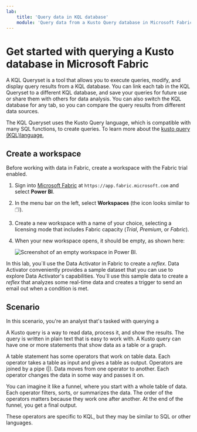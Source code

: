 ```yaml
---
lab:
    title: 'Query data in KQL database'
    module: 'Query data from a Kusto Query database in Microsoft Fabric'
---
```

# Get started with querying a Kusto database in Microsoft Fabric
A KQL Queryset is a tool that allows you to execute queries, modify, and display query results from a KQL database. You can link each tab in the KQL Queryset to a different KQL database, and save your queries for future use or share them with others for data analysis. You can also switch the KQL database for any tab, so you can compare the query results from different data sources.

The KQL Queryset uses the Kusto Query language, which is compatible with many SQL functions, to create queries. To learn more about the [kusto query (KQL)language](https://learn.microsoft.com/en-us/azure/data-explorer/kusto/query/?context=%2Ffabric%2Fcontext%2Fcontext), 

## Create a workspace

Before working with data in Fabric, create a workspace with the Fabric trial enabled.

1. Sign into [Microsoft Fabric](https://app.fabric.microsoft.com) at `https://app.fabric.microsoft.com` and select **Power BI**.
2. In the menu bar on the left, select **Workspaces** (the icon looks similar to &#128455;).
3. Create a new workspace with a name of your choice, selecting a licensing mode that includes Fabric capacity (*Trial*, *Premium*, or *Fabric*).
4. When your new workspace opens, it should be empty, as shown here:

    ![Screenshot of an empty workspace in Power BI.](./Images/new-workspace.png)

In this lab, you´ll use the Data Activator in Fabric to create a *reflex*. Data Activator conveniently provides a sample dataset that you can use to explore Data Activator's capabilities. You´ll use this sample data to create a *reflex* that analyzes some real-time data and creates a trigger to send an email out when a condition is met.


## Scenario
In this scenario, you're an analyst that's tasked with querying a

A Kusto query is a way to read data, process it, and show the results. The query is written in plain text that is easy to work with. A Kusto query can have one or more statements that show data as a table or a graph.

A table statement has some operators that work on table data. Each operator takes a table as input and gives a table as output. Operators are joined by a pipe (|). Data moves from one operator to another. Each operator changes the data in some way and passes it on.

You can imagine it like a funnel, where you start with a whole table of data. Each operator filters, sorts, or summarizes the data. The order of the operators matters because they work one after another. At the end of the funnel, you get a final output.

These operators are specific to KQL, but they may be similar to SQL or other languages.